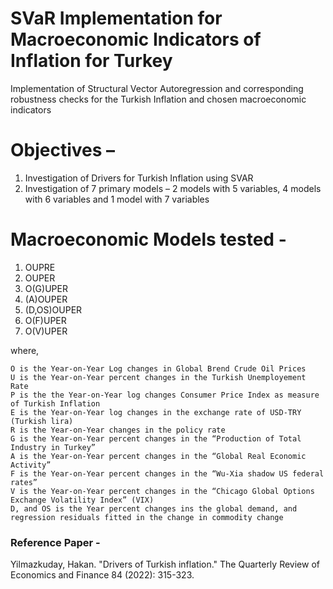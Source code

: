 # SVaR Implementation for Macroeconomic Indicators of Inflation for Turkey
 Implementation of Structural Vector Autoregression and corresponding robustness checks for the Turkish Inflation and chosen macroeconomic indicators
 
# Objectives – 
1.	Investigation of Drivers for Turkish Inflation using SVAR
2.	Investigation of 7 primary models – 2 models with 5 variables, 4 models with 6 variables and 1 model with 7 variables
	
# Macroeconomic Models tested - 
1. OUPRE
2. OUPER
3. O(G)UPER
4. (A)OUPER
5. (D,OS)OUPER
6. O(F)UPER
7. O(V)UPER

where, 


	O is the Year-on-Year Log changes in Global Brend Crude Oil Prices
	U is the Year-on-Year percent changes in the Turkish Unemployement Rate
	P is the the Year-on-Year log changes Consumer Price Index as measure of Turkish Inflation
	E is the Year-on-Year log changes in the exchange rate of USD-TRY (Turkish lira)
	R is the Year-on-Year changes in the policy rate
	G is the Year-on-Year percent changes in the “Production of Total Industry in Turkey”
	A is the Year-on-Year percent changes in the “Global Real Economic Activity”
	F is the Year-on-Year percent changes in the “Wu-Xia shadow US federal rates”
	V is the Year-on-Year percent changes in the “Chicago Global Options Exchange Volatility Index” (VIX)
	D, and OS is the Year percent changes ins the global demand, and regression residuals fitted in the change in commodity change
 
 ### Reference Paper - 
 Yilmazkuday, Hakan. "Drivers of Turkish inflation." The Quarterly Review of Economics and Finance 84 (2022): 315-323.
